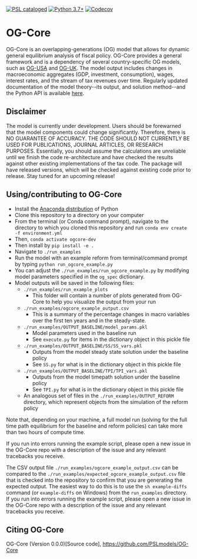 [![PSL cataloged](https://img.shields.io/badge/PSL-cataloged-a0a0a0.svg)](https://www.PSLmodels.org)
[![Python 3.7+](https://img.shields.io/badge/python-3.7%2B-blue.svg)](https://www.python.org/downloads/release/python-377/)
[![Codecov](https://codecov.io/gh/PSLmodels/OG-Core/branch/master/graph/badge.svg)](https://codecov.io/gh/PSLmodels/OG-Core)

# OG-Core

OG-Core is an overlapping-generations (OG) model that allows for dynamic general equilibrium analysis of fiscal policy.  OG-Core provides a general framework and is a dependency of several country-specific OG models, such as [OG-USA](https://github.com/PSLmodels/OG-USA) and [OG-UK](https://github.com/PSLmodels/OG-UK).  The model output includes changes in macroeconomic aggregates (GDP, investment, consumption), wages, interest rates, and the stream of tax revenues over time. Regularly updated documentation of the model theory--its output, and solution method--and the Python API is available [here](https://pslmodels.github.io/OG-Core).


## Disclaimer

The model is currently under development. Users should be forewarned that the model components could change significantly. Therefore, there is NO GUARANTEE OF ACCURACY. THE CODE SHOULD NOT CURRENTLY BE USED FOR PUBLICATIONS, JOURNAL ARTICLES, OR RESEARCH PURPOSES. Essentially, you should assume the calculations are unreliable until we finish the code re-architecture and have checked the results against other existing implementations of the tax code. The package will have released versions, which will be checked against existing code prior to release. Stay tuned for an upcoming release!


## Using/contributing to OG-Core

* Install the [Anaconda distribution](https://www.anaconda.com/distribution/) of Python
* Clone this repository to a directory on your computer
* From the terminal (or Conda command prompt), navigate to the directory to which you cloned this repository and run `conda env create -f environment.yml`
* Then, `conda activate ogcore-dev`
* Then install by `pip install -e .`
* Navigate to `./run_examples`
* Run the model with an example reform from terminal/command prompt by typing `python run_ogcore_example.py`
* You can adjust the `./run_examples/run_ogcore_example.py` by modifying model parameters specified in the `og_spec` dictionary.
* Model outputs will be saved in the following files:
  * `./run_examples/run_example_plots`
    * This folder will contain a number of plots generated from OG-Core to help you visualize the output from your run
  * `./run_examples/ogcore_example_output.csv`
    * This is a summary of the percentage changes in macro variables over the first ten years and in the steady-state.
  * `./run_examples/OUTPUT_BASELINE/model_params.pkl`
    * Model parameters used in the baseline run
    * See `execute.py` for items in the dictionary object in this pickle file
  * `./run_examples/OUTPUT_BASELINE/SS/SS_vars.pkl`
    * Outputs from the model steady state solution under the baseline policy
    * See `SS.py` for what is in the dictionary object in this pickle file
  * `./run_examples/OUTPUT_BASELINE/TPI/TPI_vars.pkl`
    * Outputs from the model timepath solution under the baseline policy
    * See `TPI.py` for what is in the dictionary object in this pickle file
  * An analogous set of files in the `./run_examples/OUTPUT_REFORM` directory, which represent objects from the simulation of the reform policy

Note that, depending on your machine, a full model run (solving for the full time path equilibrium for the baseline and reform policies) can take more than two hours of compute time.

If you run into errors running the example script, please open a new issue in the OG-Core repo with a description of the issue and any relevant tracebacks you receive.

The CSV output file `./run_examples/ogcore_example_output.csv` can be compared to the `./run_examples/expected_ogcore_example_output.csv` file that is checked into the repository to confirm that you are generating the expected output. The easiest way to do this is to use the `sh example-diffs` command (or `example-diffs` on Windows) from the `run_examples` directory. If you run into errors running the example script, please open a new issue in the OG-Core repo with a description of the issue and any relevant tracebacks you receive.


## Citing OG-Core

OG-Core (Version 0.0.0)[Source code], https://github.com/PSLmodels/OG-Core
